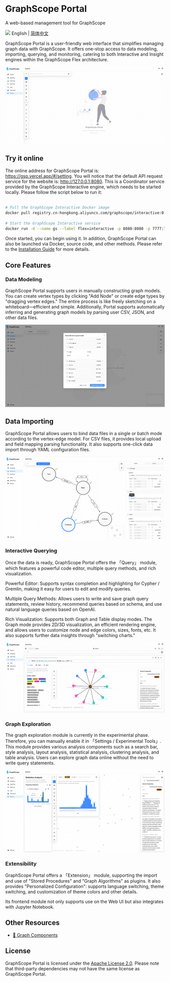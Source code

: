 # GraphScope Portal

A web-based management tool for GraphScope

<img src="https://gw.alipayobjects.com/zos/antfincdn/R8sN%24GNdh6/language.svg" width="18"> English | [简体中文](./README.zh-CN.md)

GraphScope Portal is a user-friendly web interface that simplifies managing graph data with GraphScope. It offers one-stop access to data modeling, importing, querying, and monitoring, catering to both Interactive and Insight engines within the GraphScope Flex architecture.

![query](./docs/portal/explore-welcome.png)

## Try it online

The online address for GraphScope Portal is: https://gsp.vercel.app/#/setting. You will notice that the default API request service for the website is: http://127.0.0.1:8080. This is a Coordinator service provided by the GraphScope Interactive engine, which needs to be started locally. Please follow the script below to run it:

```bash

# Pull the GraphScope Interactive Docker image
docker pull registry.cn-hongkong.aliyuncs.com/graphscope/interactive:0.29.3-arm64

# Start the GraphScope Interactive service
docker run -d --name gs --label flex=interactive -p 8080:8080 -p 7777:7777 -p 10000:10000 -p 7687:7687 registry.cn-hongkong.aliyuncs.com/graphscope/interactive:0.29.3-arm64 --enable-coordinator

```

Once started, you can begin using it. In addition, GraphScope Portal can also be launched via Docker, source code, and other methods. Please refer to the [Installation Guide](./docs/interactive/pages/docs/portal/manual/installation.md) for more details.

## Core Features

### Data Modeling

GraphScope Portal supports users in manually constructing graph models. You can create vertex types by clicking "Add Node" or create edge types by "dragging vertex edges." The entire process is like freely sketching on a whiteboard—efficient and simple. Additionally, Portal supports automatically inferring and generating graph models by parsing user CSV, JSON, and other data files.

![modeling](./docs/portal/modeling-parse.png)

## Data Importing

GraphScope Portal allows users to bind data files in a single or batch mode according to the vertex-edge model. For CSV files, it provides local upload and field mapping parsing functionality. It also supports one-click data import through YAML configuration files.

![importing](./docs/portal/importing.png)

### Interactive Querying

Once the data is ready, GraphScope Portal offers the 「Query」 module, which features a powerful code editor, multiple query methods, and rich visualization.

Powerful Editor: Supports syntax completion and highlighting for Cypher / Gremlin, making it easy for users to edit and modify queries.

Multiple Query Methods: Allows users to write and save graph query statements, review history, recommend queries based on schema, and use natural language queries based on OpenAI.

Rich Visualization: Supports both Graph and Table display modes. The Graph mode provides 2D/3D visualization, an efficient rendering engine, and allows users to customize node and edge colors, sizes, fonts, etc. It also supports further data insights through "switching charts."

![query](./docs/portal/query.png)

### Graph Exploration

The graph exploration module is currently in the experimental phase. Therefore, you can manually enable it in 「Settings / Experimental Tools」. This module provides various analysis components such as a search bar, style analysis, layout analysis, statistical analysis, clustering analysis, and table analysis. Users can explore graph data online without the need to write query statements.

![explore](./docs/portal/explore.png)

### Extensibility

GraphScope Portal offers a 「Extension」 module, supporting the import and use of "Stored Procedures" and "Graph Algorithms" as plugins. It also provides "Personalized Configuration": supports language switching, theme switching, and customization of theme colors and other details.

Its frontend module not only supports use on the Web UI but also integrates with Jupyter Notebook.

## Other Resources

- [ 🔧 Graph Components](https://graphscope.github.io/portal/graphs)

## License

GraphScope Portal is licensed under the [Apache License 2.0](https://www.apache.org/licenses/LICENSE-2.0). Please note that third-party dependencies may not have the same license as GraphScope Portal.
